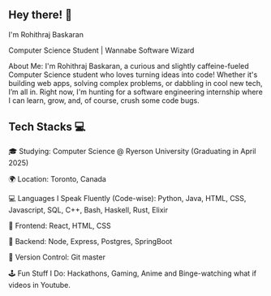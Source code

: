 Hey there! 👋
-----------

I'm Rohithraj Baskaran 

Computer Science Student | Wannabe Software Wizard

About Me:
I'm Rohithraj Baskaran, a curious and slightly caffeine-fueled Computer Science student who loves turning ideas into code! Whether it's building web apps, solving complex problems, or dabbling in cool new tech, I’m all in. Right now, I'm hunting for a software engineering internship where I can learn, grow, and, of course, crush some code bugs.

Tech Stacks 💻
-------------

🎓 Studying: Computer Science @ Ryerson University (Graduating in April 2025)

🌍 Location: Toronto, Canada

💻 Languages I Speak Fluently (Code-wise): Python, Java, HTML, CSS, Javascript, SQL, C++, Bash, Haskell, Rust, Elixir

🔧 Frontend: React, HTML, CSS

🔨 Backend: Node, Express, Postgres, SpringBoot

🐙 Version Control: Git master 

🕹️ Fun Stuff I Do: Hackathons, Gaming, Anime and Binge-watching what if videos in Youtube.

<!---
rohithrajbaskaran/rohithrajbaskaran is a ✨ special ✨ repository because its `README.md` (this file) appears on your GitHub profile.
You can click the Preview link to take a look at your changes.
--->
